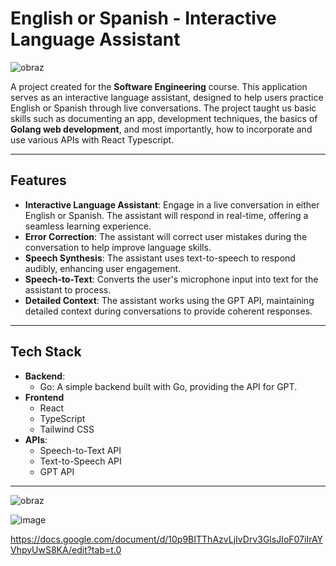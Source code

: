 # English or Spanish - Interactive Language Assistant
![obraz](https://github.com/user-attachments/assets/11cc0f3b-c3db-4f66-8d9a-263b5036cae6)

A project created for the **Software Engineering** course. This application serves as an interactive language assistant, designed to help users practice English or Spanish through live conversations. The project taught us basic skills such as documenting an app, development techniques, the basics of **Golang web development**, and most importantly, how to incorporate and use various APIs with React Typescript.

---

## Features

- **Interactive Language Assistant**: Engage in a live conversation in either English or Spanish. The assistant will respond in real-time, offering a seamless learning experience.  
- **Error Correction**: The assistant will correct user mistakes during the conversation to help improve language skills.  
- **Speech Synthesis**: The assistant uses text-to-speech to respond audibly, enhancing user engagement.  
- **Speech-to-Text**: Converts the user's microphone input into text for the assistant to process.  
- **Detailed Context**: The assistant works using the GPT API, maintaining detailed context during conversations to provide coherent responses.  

---

## Tech Stack

- **Backend**:  
  - Go: A simple backend built with Go, providing the API for GPT.  
- **Frontend**  
  - React
  - TypeScript
  - Tailwind CSS
- **APIs**:  
  - Speech-to-Text API
  - Text-to-Speech API
  - GPT API

---

![obraz](https://github.com/user-attachments/assets/39f54c80-155a-430c-ac8b-56a49931950d)

![image](https://github.com/user-attachments/assets/31e0ffe6-05c5-4ba1-b24e-a659b645d899)

https://docs.google.com/document/d/10p9BITThAzvLjIvDrv3GlsJIoF07iIrAYVhpyUwS8KA/edit?tab=t.0
